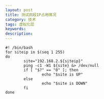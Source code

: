 ```yaml
---
layout: post
title: 测试网段IP占用情况
category: 技术
tags: 虚拟化层
keywords:
description: 
---
```


	#! /bin/bash
	for siteip in $(seq 1 255)
	do
	        site="192.168.2.${siteip}"
	        ping -c1 -W1 ${site} &> /dev/null
	        if [ "$?" == "0" ]; then
	                echo "$site is UP"
	        else
	                echo "$site is DOWN"
	        fi
	done
